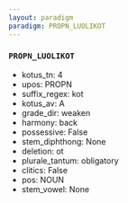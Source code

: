 ```yaml
---
layout: paradigm
paradigm: PROPN_LUOLIKOT
---
```

### ` PROPN_LUOLIKOT `


* kotus_tn: 4
* upos: PROPN
* suffix_regex: kot
* kotus_av: A
* grade_dir: weaken
* harmony: back
* possessive: False
* stem_diphthong: None
* deletion: ot
* plurale_tantum: obligatory
* clitics: False
* pos: NOUN
* stem_vowel: None
